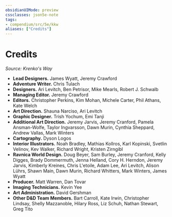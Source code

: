 ```yaml
---
obsidianUIMode: preview
cssclasses: json5e-note
tags:
- compendium/src/5e/kkw
aliases: ["Credits"]
---
```

# Credits
*Source: Krenko's Way* 

- **Lead Designers.** James Wyatt, Jeremy Crawford  
- **Adventure Writer.** Chris Tulach  
- **Designers.** Ari Levitch, Ben Petrisor, Mike Mearls, Robert J. Schwalb  
- **Managing Editor.** Jeremy Crawford  
- **Editors.** Christopher Perkins, Kim Mohan, Michele Carter, Phil Athans, Kate Welch  
- **Art Direction.** Shauna Narciso, Ari Levitch  
- **Graphic Designer.** Trish Yochum, Emi Tanji  
- **Additional Art Direction.** Jeremy Jarvis, Jeremy Cranford, Pamela Ansman-Wolfe, Taylor Ingvarsson, Dawn Murin, Cynthia Sheppard, Andrew Vallas, Mark Winters  
- **Cartography.** Dyson Logos  
- **Interior Illustrators.** Noah Bradley, Mathias Kollros, Karl Kopinski, Svetlin Velinov, Kev Walker, Richard Wright, Kristen Zirngibl  
- **Ravnica World Design.** Doug Beyer, Sam Burley, Jeremy Cranford, Kelly Digges, Brady Dommermuth, Jenna Helland, Cory H. Herndon, Jeremy Jarvis, Kimberly Kreines, Chris L'etoile, Adam Lee, Ari Levitch, Alison Lührs, Shawn Main, Dawn Murin, Richard Whitters, Mark Winters, James Wyatt  
- **Producer.** Matt Warren, Dan Tovar  
- **Imaging Technicians.** Kevin Yee  
- **Art Administration.** David Gershman  
- **Other D&D Team Members.** Bart Carroll, Kate Irwin, Christopher Lindsay, Shelly Mazzanoble, Hilary Ross, Liz Schuh, Nathan Stewart, Greg Tito